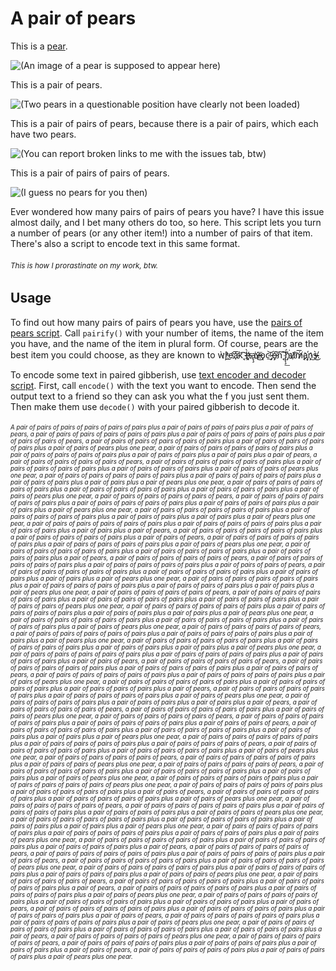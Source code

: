# A pair of pears
This is a [pear](https://www.dictionary.com/browse/apple).

![(An image of a pear is supposed to appear here)](https://github.com/James-Tuppen/A-pair-of-pears/assets/104823989/f6f21536-5629-459f-ad36-ac9bd1999f46)

This is a pair of pears.

![(Two pears in a questionable position have clearly not been loaded)](https://github.com/James-Tuppen/A-pair-of-pears/assets/104823989/fcc1507b-152e-49d4-98b5-f8e88e772ff6)

This is a pair of pairs of pears, because there is a pair of pairs, which each have two pears.

![(You can report broken links to me with the issues tab, btw)](https://github.com/James-Tuppen/A-pair-of-pears/assets/104823989/952951b6-05f9-44ca-ad24-501f78571783)

This is a pair of pairs of pairs of pears.

![(I guess no pears for you then)](https://github.com/James-Tuppen/A-pair-of-pears/assets/104823989/0a1afb88-0fba-40bd-b8a5-da04ca4b7ddf)

Ever wondered how many pairs of pairs of pears you have? I have this issue almost daily, and I bet many others do too, so here. This script lets you turn a number of pears (or any other item!) into a number of pairs of that item. There's also a script to encode text in this same format.
###### <sup>This is how I prorastinate on my work, btw.</sup>

## Usage
To find out how many pairs of pairs of pears you have, use the [pairs of pears script](https://github.com/James-Tuppen/A-pair-of-pears/blob/main/Pairs%20of%20pears.py). Call `pairify()` with your number of items, the name of the item you have, and the name of the item in plural form. Of course, pears are the best item you could choose, as they are known to ẁ̕ŗ̛̀҉e̛͟a҉҉͞k̨͡͡ ͏̧h̨̀͏̶҉̷҉a̢̧͘v̶̷͜͞҉̷҉ǫ͏c̴̕͝͏͟ ̡o̶̡͘͠҉n̨͏͘͠ ̢̨̧͟͠h̡́͘҉u͡҉̷̸ḿ̸̷̨͞a҉̡ņ̕͜s̸̵̴̀͜.

To encode some text in paired gibberish, use [text encoder and decoder script](https://github.com/James-Tuppen/A-pair-of-pears/blob/main/Text%20encode%20and%20decode.py). First, call `encode()` with the text you want to encode. Then send the output text to a friend so they can ask you what the f you just sent them. Then make them use `decode()` with your paired gibberish to decode it.




###### <sup><sup>A pair of pairs of pairs of pairs of pairs of pairs plus a pair of pairs of pairs of pairs plus a pair of pairs of pears, a pair of pairs of pairs of pairs of pairs of pairs plus a pair of pairs of pairs of pairs of pairs plus a pair of pairs of pairs of pears, a pair of pairs of pairs of pairs of pairs of pairs plus a pair of pairs of pairs of pairs of pairs plus a pair of pairs of pears plus one pear, a pair of pairs of pairs of pairs of pairs of pairs plus a pair of pairs of pairs of pairs of pairs plus a pair of pairs of pairs plus a pair of pairs plus a pair of pears, a pair of pairs of pairs of pairs of pairs of pears, a pair of pairs of pairs of pairs of pairs of pairs plus a pair of pairs of pairs of pairs of pairs plus a pair of pairs of pairs of pairs plus a pair of pairs of pairs of pears plus one pear, a pair of pairs of pairs of pairs of pairs of pairs plus a pair of pairs of pairs of pairs of pairs plus a pair of pairs of pairs plus a pair of pairs plus a pair of pears plus one pear, a pair of pairs of pairs of pairs of pairs of pairs plus a pair of pairs of pairs of pairs of pairs plus a pair of pairs of pairs of pairs plus a pair of pairs of pears plus one pear, a pair of pairs of pairs of pairs of pairs of pears, a pair of pairs of pairs of pairs of pairs of pairs plus a pair of pairs of pairs of pairs of pairs plus a pair of pairs of pairs of pairs plus a pair of pairs plus a pair of pears plus one pear, a pair of pairs of pairs of pairs of pairs of pairs plus a pair of pairs of pairs of pairs of pairs plus a pair of pairs of pairs plus a pair of pairs plus a pair of pears plus one pear, a pair of pairs of pairs of pairs of pairs of pairs plus a pair of pairs of pairs of pairs of pairs plus a pair of pairs of pairs plus a pair of pairs plus a pair of pears, a pair of pairs of pairs of pairs of pairs of pairs plus a pair of pairs of pairs of pairs of pairs plus a pair of pairs of pears, a pair of pairs of pairs of pairs of pairs of pairs plus a pair of pairs of pairs of pairs of pairs plus a pair of pairs of pears plus one pear, a pair of pairs of pairs of pairs of pairs of pairs plus a pair of pairs of pairs of pairs of pairs plus a pair of pairs of pairs of pairs plus a pair of pears, a pair of pairs of pairs of pairs of pairs of pears, a pair of pairs of pairs of pairs of pairs of pairs plus a pair of pairs of pairs of pairs of pairs plus a pair of pairs of pairs of pears, a pair of pairs of pairs of pairs of pairs of pairs plus a pair of pairs of pairs of pairs of pairs plus a pair of pairs of pairs plus a pair of pairs plus a pair of pears plus one pear, a pair of pairs of pairs of pairs of pairs of pairs plus a pair of pairs of pairs of pairs of pairs plus a pair of pairs of pairs of pairs plus a pair of pairs plus a pair of pears plus one pear, a pair of pairs of pairs of pairs of pairs of pears, a pair of pairs of pairs of pairs of pairs of pairs plus a pair of pairs of pairs of pairs of pairs plus a pair of pairs of pairs of pairs plus a pair of pairs of pairs of pears plus one pear, a pair of pairs of pairs of pairs of pairs of pairs plus a pair of pairs of pairs of pairs of pairs plus a pair of pairs of pairs plus a pair of pairs plus a pair of pears plus one pear, a pair of pairs of pairs of pairs of pairs of pairs plus a pair of pairs of pairs of pairs of pairs plus a pair of pairs of pairs of pairs plus a pair of pairs of pears plus one pear, a pair of pairs of pairs of pairs of pairs of pears, a pair of pairs of pairs of pairs of pairs of pairs plus a pair of pairs of pairs of pairs of pairs plus a pair of pairs plus a pair of pears plus one pear, a pair of pairs of pairs of pairs of pairs of pairs plus a pair of pairs of pairs of pairs of pairs plus a pair of pairs of pairs plus a pair of pairs plus a pair of pears plus one pear, a pair of pairs of pairs of pairs of pairs of pairs plus a pair of pairs of pairs of pairs of pairs plus a pair of pairs of pairs of pairs plus a pair of pairs of pears, a pair of pairs of pairs of pairs of pairs of pears, a pair of pairs of pairs of pairs of pairs of pairs plus a pair of pairs of pairs of pairs of pairs plus a pair of pairs of pairs of pears, a pair of pairs of pairs of pairs of pairs of pairs plus a pair of pairs of pairs of pairs of pairs plus a pair of pairs of pears plus one pear, a pair of pairs of pairs of pairs of pairs of pairs plus a pair of pairs of pairs of pairs of pairs plus a pair of pairs of pairs of pairs plus a pair of pears, a pair of pairs of pairs of pairs of pairs of pairs plus a pair of pairs of pairs of pairs of pairs plus a pair of pairs of pears plus one pear, a pair of pairs of pairs of pairs of pairs plus a pair of pairs of pairs plus a pair of pairs plus a pair of pears, a pair of pairs of pairs of pairs of pairs of pears, a pair of pairs of pairs of pairs of pairs of pairs plus a pair of pairs of pairs of pears plus one pear, a pair of pairs of pairs of pairs of pairs of pears, a pair of pairs of pairs of pairs of pairs of pairs plus a pair of pairs of pairs of pairs of pairs plus a pair of pairs of pairs of pears, a pair of pairs of pairs of pairs of pairs of pairs plus a pair of pairs of pairs of pairs of pairs plus a pair of pairs of pairs plus a pair of pairs plus a pair of pears plus one pear, a pair of pairs of pairs of pairs of pairs of pairs plus a pair of pairs of pairs of pairs of pairs plus a pair of pairs of pairs of pairs of pears, a pair of pairs of pairs of pairs of pairs of pairs plus a pair of pairs of pairs of pairs of pairs plus a pair of pairs of pears plus one pear, a pair of pairs of pairs of pairs of pairs of pears, a pair of pairs of pairs of pairs of pairs of pairs plus a pair of pairs of pairs of pears plus one pear, a pair of pairs of pairs of pairs of pairs of pears, a pair of pairs of pairs of pairs of pairs of pairs plus a pair of pairs of pairs of pairs of pairs plus a pair of pairs of pairs plus a pair of pairs of pears plus one pear, a pair of pairs of pairs of pairs of pairs of pairs plus a pair of pairs of pairs of pairs of pairs of pears plus one pear, a pair of pairs of pairs of pairs of pairs of pairs plus a pair of pairs of pairs of pairs of pairs plus a pair of pairs of pears, a pair of pairs of pairs of pairs of pairs of pairs plus a pair of pairs of pairs of pairs of pairs plus a pair of pairs of pears plus one pear, a pair of pairs of pairs of pairs of pairs of pears, a pair of pairs of pairs of pairs of pairs of pairs plus a pair of pairs of pairs of pairs of pairs plus a pair of pairs of pairs of pairs plus a pair of pairs of pairs of pears plus one pear, a pair of pairs of pairs of pairs of pairs of pairs plus a pair of pairs of pairs of pairs of pairs plus a pair of pairs of pairs plus a pair of pairs plus a pair of pears plus one pear, a pair of pairs of pairs of pairs of pairs of pairs plus a pair of pairs of pairs of pairs of pairs plus a pair of pairs of pairs of pairs plus a pair of pairs of pears plus one pear, a pair of pairs of pairs of pairs of pairs of pairs plus a pair of pairs of pairs of pairs of pairs plus a pair of pairs of pairs of pairs plus a pair of pears, a pair of pairs of pairs of pairs of pairs of pears, a pair of pairs of pairs of pairs of pairs of pairs plus a pair of pairs of pairs of pairs of pairs plus a pair of pairs of pears, a pair of pairs of pairs of pairs of pairs of pairs plus a pair of pairs of pairs of pairs of pairs of pears plus one pear, a pair of pairs of pairs of pairs of pairs of pairs plus a pair of pairs of pairs of pairs of pairs plus a pair of pairs of pairs of pairs plus a pair of pairs of pairs of pears plus one pear, a pair of pairs of pairs of pairs of pairs of pears, a pair of pairs of pairs of pairs of pairs of pairs plus a pair of pairs of pairs of pairs of pairs plus a pair of pears, a pair of pairs of pairs of pairs of pairs of pairs plus a pair of pairs of pairs of pairs of pairs plus a pair of pairs of pears plus one pear, a pair of pairs of pairs of pairs of pairs of pairs plus a pair of pairs of pairs of pairs of pairs plus a pair of pairs of pairs of pairs plus a pair of pairs of pears, a pair of pairs of pairs of pairs of pairs of pairs plus a pair of pairs of pairs of pairs of pairs plus a pair of pairs of pairs of pairs plus a pair of pairs of pears, a pair of pairs of pairs of pairs of pairs of pairs plus a pair of pairs of pairs of pairs of pairs plus a pair of pairs of pears plus one pear, a pair of pairs of pairs of pairs of pairs of pairs plus a pair of pairs of pairs of pairs of pairs plus a pair of pairs of pairs of pairs plus a pair of pears, a pair of pairs of pairs of pairs of pairs of pears plus one pear, a pair of pairs of pairs of pairs of pairs of pears, a pair of pairs of pairs of pairs of pairs plus a pair of pairs of pairs of pairs plus a pair of pairs of pairs plus a pair of pairs of pears, a pair of pairs of pairs of pairs of pairs plus a pair of pairs of pairs of pairs plus a pair of pears plus one pear.</sup></sup>
